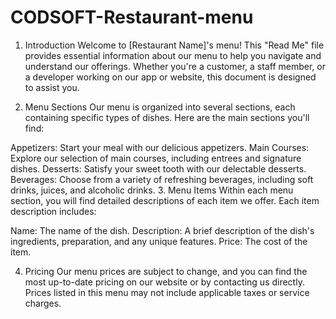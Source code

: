 # CODSOFT-Restaurant-menu
1. Introduction
Welcome to [Restaurant Name]'s menu! This "Read Me" file provides essential information about our menu to help you navigate and understand our offerings. Whether you're a customer, a staff member, or a developer working on our app or website, this document is designed to assist you.

2. Menu Sections
Our menu is organized into several sections, each containing specific types of dishes. Here are the main sections you'll find:

Appetizers: Start your meal with our delicious appetizers.
Main Courses: Explore our selection of main courses, including entrees and signature dishes.
Desserts: Satisfy your sweet tooth with our delectable desserts.
Beverages: Choose from a variety of refreshing beverages, including soft drinks, juices, and alcoholic drinks.
3. Menu Items
Within each menu section, you will find detailed descriptions of each item we offer. Each item description includes:

Name: The name of the dish.
Description: A brief description of the dish's ingredients, preparation, and any unique features.
Price: The cost of the item.

4. Pricing
Our menu prices are subject to change, and you can find the most up-to-date pricing on our website or by contacting us directly. Prices listed in this menu may not include applicable taxes or service charges.
